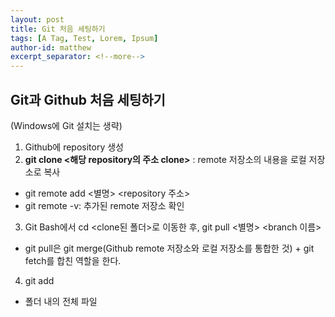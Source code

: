 ```yaml
---
layout: post
title: Git 처음 세팅하기
tags: [A Tag, Test, Lorem, Ipsum]
author-id: matthew
excerpt_separator: <!--more-->
---
```


## Git과 Github 처음 세팅하기
(Windows에 Git 설치는 생략)

1. Github에 repository 생성
2. **git clone <해당 repository의 주소 clone>** : remote 저장소의 내용을 로컬 저장소로 복사
- git remote add <별명> <repository 주소>
- git remote -v: 추가된 remote 저장소 확인
3. Git Bash에서 cd <clone된 폴더>로 이동한 후, git pull <별명> <branch 이름>
- git pull은 git merge(Github remote 저장소와 로컬 저장소를 통합한 것) + git fetch를 합친 역할을 한다.
4. git add
- 폴더 내의 전체 파일

